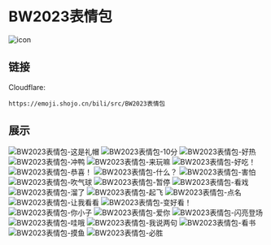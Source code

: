 # BW2023表情包
![icon](https://emoji.shojo.cn/bili/src/BW2023表情包/icon.png)
## 链接
Cloudflare:
```
https://emoji.shojo.cn/bili/src/BW2023表情包
```
## 展示
![BW2023表情包-这是礼帽](https://emoji.shojo.cn/bili/src/BW2023表情包/BW2023表情包-这是礼帽.png)
![BW2023表情包-10分](https://emoji.shojo.cn/bili/src/BW2023表情包/BW2023表情包-10分.png)
![BW2023表情包-好热](https://emoji.shojo.cn/bili/src/BW2023表情包/BW2023表情包-好热.png)
![BW2023表情包-冲鸭](https://emoji.shojo.cn/bili/src/BW2023表情包/BW2023表情包-冲鸭.png)
![BW2023表情包-来玩嘛](https://emoji.shojo.cn/bili/src/BW2023表情包/BW2023表情包-来玩嘛.png)
![BW2023表情包-好吃！](https://emoji.shojo.cn/bili/src/BW2023表情包/BW2023表情包-好吃！.png)
![BW2023表情包-恭喜！](https://emoji.shojo.cn/bili/src/BW2023表情包/BW2023表情包-恭喜！.png)
![BW2023表情包-什么？](https://emoji.shojo.cn/bili/src/BW2023表情包/BW2023表情包-什么？.png)
![BW2023表情包-害怕](https://emoji.shojo.cn/bili/src/BW2023表情包/BW2023表情包-害怕.png)
![BW2023表情包-吹气球](https://emoji.shojo.cn/bili/src/BW2023表情包/BW2023表情包-吹气球.png)
![BW2023表情包-暂停](https://emoji.shojo.cn/bili/src/BW2023表情包/BW2023表情包-暂停.png)
![BW2023表情包-看戏](https://emoji.shojo.cn/bili/src/BW2023表情包/BW2023表情包-看戏.png)
![BW2023表情包-溜了](https://emoji.shojo.cn/bili/src/BW2023表情包/BW2023表情包-溜了.png)
![BW2023表情包-起飞](https://emoji.shojo.cn/bili/src/BW2023表情包/BW2023表情包-起飞.png)
![BW2023表情包-点名](https://emoji.shojo.cn/bili/src/BW2023表情包/BW2023表情包-点名.png)
![BW2023表情包-让我看看](https://emoji.shojo.cn/bili/src/BW2023表情包/BW2023表情包-让我看看.png)
![BW2023表情包-变好看！](https://emoji.shojo.cn/bili/src/BW2023表情包/BW2023表情包-变好看！.png)
![BW2023表情包-你小子](https://emoji.shojo.cn/bili/src/BW2023表情包/BW2023表情包-你小子.png)
![BW2023表情包-爱你](https://emoji.shojo.cn/bili/src/BW2023表情包/BW2023表情包-爱你.png)
![BW2023表情包-闪亮登场](https://emoji.shojo.cn/bili/src/BW2023表情包/BW2023表情包-闪亮登场.png)
![BW2023表情包-哇哦](https://emoji.shojo.cn/bili/src/BW2023表情包/BW2023表情包-哇哦.png)
![BW2023表情包-我说两句](https://emoji.shojo.cn/bili/src/BW2023表情包/BW2023表情包-我说两句.png)
![BW2023表情包-看书](https://emoji.shojo.cn/bili/src/BW2023表情包/BW2023表情包-看书.png)
![BW2023表情包-摸鱼](https://emoji.shojo.cn/bili/src/BW2023表情包/BW2023表情包-摸鱼.png)
![BW2023表情包-必胜](https://emoji.shojo.cn/bili/src/BW2023表情包/BW2023表情包-必胜.png)
